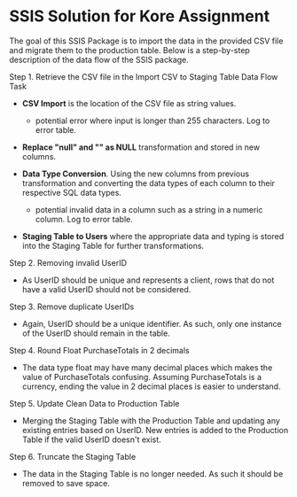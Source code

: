 # SSIS Solution for Kore Assignment

The goal of this SSIS Package is to import the data in the provided CSV file and migrate them to the production table. Below is a step-by-step description of the data flow of the SSIS package.

Step 1. Retrieve the CSV file in the Import CSV to Staging Table Data Flow Task

- **CSV Import** is the location of the CSV file as string values.
	- potential error where input is longer than 255 characters.  Log to error table.
   
- **Replace "null" and "" as NULL** transformation and stored in new columns.
  
- **Data Type Conversion**.  Using the new columns from previous transformation and converting the data types of each column to their respective SQL data types.
	 - potential invalid data in a column such as a string in a numeric column. Log to error table.
    
- **Staging Table to Users** where the appropriate data and typing is stored into the Staging Table for further transformations.

Step 2. Removing invalid UserID
- As UserID should be unique and represents a client, rows that do not have a valid UserID should not be considered.

Step 3. Remove duplicate UserIDs
- Again, UserID should be a unique identifier.  As such, only one instance of the UserID should remain in the table.

Step 4. Round Float PurchaseTotals in 2 decimals
- The data type float may have many decimal places which makes the value of PurchaseTotals confusing.  Assuming PurchaseTotals is a currency, ending the value in 2 decimal places is easier to understand.

Step 5. Update Clean Data to Production Table
- Merging the Staging Table with the Production Table and updating any existing entries based on UserID.  New entries is added to the Production Table if the valid UserID doesn't exist.

Step 6. Truncate the Staging Table
- The data in the Staging Table is no longer needed.  As such it should be removed to save space.
